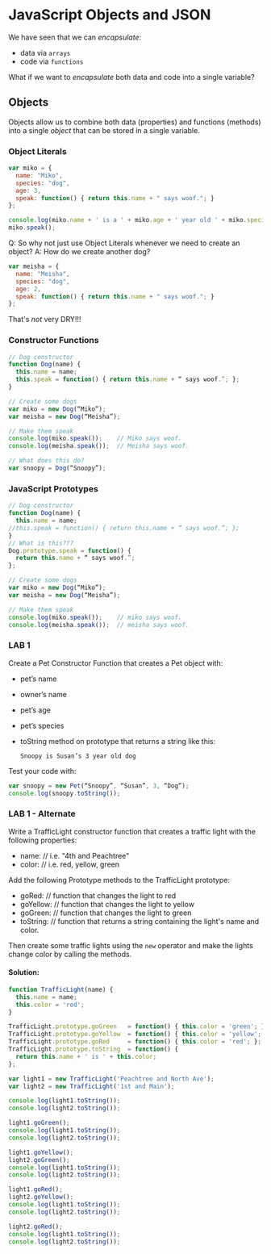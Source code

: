 # JavaScript Objects and JSON

We have seen that we can _encapsulate_:
* data via `arrays`
* code via `functions`

What if we want to _encapsulate_ both data and code into a single variable?

## Objects

Objects allow us to combine both data (properties) and functions (methods) into a single _object_ that can be stored in a single variable.

### Object Literals

```javascript
var miko = {
  name: "Miko",
  species: "dog",
  age: 3,
  speak: function() { return this.name + " says woof."; }
};

console.log(miko.name + ' is a ' + miko.age + ' year old ' + miko.species + '.');
miko.speak();
```

Q: So why not just use Object Literals whenever we need to create an object?
A: How do we create another dog?

```javascript
var meisha = {
  name: "Meisha",
  species: "dog",
  age: 2,
  speak: function() { return this.name + " says woof."; }
};
```

That's *not* very DRY!!!

### Constructor Functions

```javascript
// Dog constructor
function Dog(name) {
  this.name = name;
  this.speak = function() { return this.name + “ says woof.”; };
}
```

```javascript
// Create some dogs
var miko = new Dog(“Miko”);
var meisha = new Dog(“Meisha”);

// Make them speak
console.log(miko.speak());    // Miko says woof.
console.log(meisha.speak());  // Meisha says woof.

// What does this do?
var snoopy = Dog(“Snoopy”);
```

### JavaScript Prototypes

```javascript
// Dog constructor
function Dog(name) {
  this.name = name;
//this.speak = function() { return this.name + “ says woof.”; };
}
// What is this???
Dog.prototype.speak = function() {
  return this.name + “ says woof.”;
};
```

```javascript
// Create some dogs
var miko = new Dog(“Miko”);
var meisha = new Dog(“Meisha”);

// Make them speak
console.log(miko.speak());    // miko says woof.
console.log(meisha.speak());  // meisha says woof.
```

### LAB 1

Create a Pet Constructor Function that creates a Pet object with:
* pet’s name
* owner’s name
* pet’s age
* pet’s species
* toString method on prototype that returns a string like this:

    `Snoopy is Susan’s 3 year old dog`

Test your code with:

```javascript
var snoopy = new Pet(“Snoopy”, “Susan”, 3, “Dog”);
console.log(snoopy.toString());
```

### LAB 1 - Alternate

Write a TrafficLight constructor function that creates a traffic light with the following properties:

* name:  // i.e. "4th and Peachtree"
* color: // i.e. red, yellow, green

Add the following Prototype methods to the TrafficLight prototype:

* goRed:      // function that changes the light to red
* goYellow:   // function that changes the light to yellow
* goGreen:    // function that changes the light to green
* toString:   // function that returns a string containing the light's name and color.

Then create some traffic lights using the `new` operator and make the lights change color by calling the methods.

#### Solution:

```javascript
function TrafficLight(name) {
  this.name = name;
  this.color = 'red';
}

TrafficLight.prototype.goGreen   = function() { this.color = 'green'; };
TrafficLight.prototype.goYellow  = function() { this.color = 'yellow'; };
TrafficLight.prototype.goRed     = function() { this.color = 'red'; };
TrafficLight.prototype.toString  = function() {
  return this.name + ' is ' + this.color;
};

var light1 = new TrafficLight('Peachtree and North Ave');
var light2 = new TrafficLight('1st and Main');

console.log(light1.toString());
console.log(light2.toString());

light1.goGreen();
console.log(light1.toString());
console.log(light2.toString());

light1.goYellow();
light2.goGreen();
console.log(light1.toString());
console.log(light2.toString());

light1.goRed();
light2.goYellow();
console.log(light1.toString());
console.log(light2.toString());

light2.goRed();
console.log(light1.toString());
console.log(light2.toString());
```


